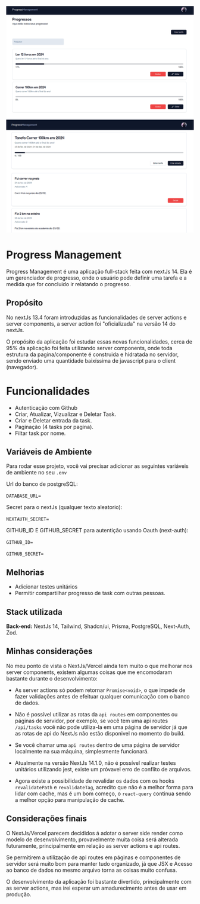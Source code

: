 <img src="/public/git-hub/home.png" alt="image da pagina inicial da aplicação">
<img src="/public/git-hub/task.png" alt="imagem de uma task da aplicação">

# Progress Management

Progress Management é uma aplicação full-stack feita com nextJs 14. Ela é um gerenciador de progresso, onde o usuário pode definir uma tarefa e a medida que for concluido ir relatando o progresso.


## Propósito
No nextJs 13.4 foram introduzidas as funcionalidades de server actions e server components, a server action foi "oficializada" na versão 14 do nextJs.

O propósito da aplicação foi estudar essas novas funcionalidades, cerca de 95% da aplicação foi feita utilizando server components, onde toda estrutura da pagina/componente é construida e hidratada no servidor, sendo enviado uma quantidade baixíssima de javascript para o client (navegador).

# Funcionalidades
- Autenticação com Github
- Criar, Atualizar, Vizualizar e Deletar Task.
- Criar e Deletar entrada da task.
- Paginação (4 tasks por pagina).
- Filtar task por nome.
## Variáveis de Ambiente

Para rodar esse projeto, você vai precisar adicionar as seguintes variáveis de ambiente no seu `
.env
`

Url do banco de postgreSQL:

`DATABASE_URL=` 

Secret para o nextJs (qualquer texto aleatorio):

`NEXTAUTH_SECRET=`

GITHUB_ID E GITHUB_SECRET para autentição usando Oauth (next-auth):

`GITHUB_ID=`

`GITHUB_SECRET=`


## Melhorias

- Adicionar testes unitários 
- Permitir compartilhar progresso de task com outras pessoas.



## Stack utilizada

**Back-end:** NextJs 14, Tailwind, Shadcn/ui, Prisma, PostgreSQL, Next-Auth, Zod.


## Minhas considerações
No meu ponto de vista o NextJs/Vercel ainda tem muito o que melhorar nos server components, existem algumas coisas que me encomodaram bastante durante o desenvolvimento:

- As server actions só podem retornar `Promise<void>`, o que impede de fazer validações antes de efeituar qualquer comunicação com o banco de dados.

- Não é possível utilizar as rotas da `api routes` em componentes ou páginas de servidor, por exemplo, se você tem uma api routes `/api/tasks` você não pode utiliza-la em uma página de servidor já que as rotas de api do NextJs não estão disponivel no momento do build. 

- Se você chamar uma `api routes` dentro de uma página de servidor localmente na sua máquina, simplesmente funcionará.

- Atualmente na versão NextJs 14.1.0, não é possível realizar testes unitários utilizando jest, existe um próvavel erro de conflito de arquivos.

- Agora existe a possibilidade de revalidar os dados com os hooks `revalidatePath` e `revalidateTag`, acredito que não é a melhor forma para lidar com cache, mas é um bom começo, o `react-query` continua sendo a melhor opção para manipulação de cache.

## Considerações finais

O NextJs/Vercel parecem decididos á adotar o server side render como modelo de desenvolvimento, provavelmente muita coisa será alterada futuramente, principalmente em relação as server actions e api routes.

Se permitirem a utilização de api routes em páginas e componentes de servidor será muito bom para manter tudo organizado, já que JSX e Acesso ao banco de dados no mesmo arquivo torna as coisas muito confusa.

O desenvolvimento da aplicação foi bastante divertido, principalmente com as server actions, mas irei esperar um amadurecimento antes de usar em produção.